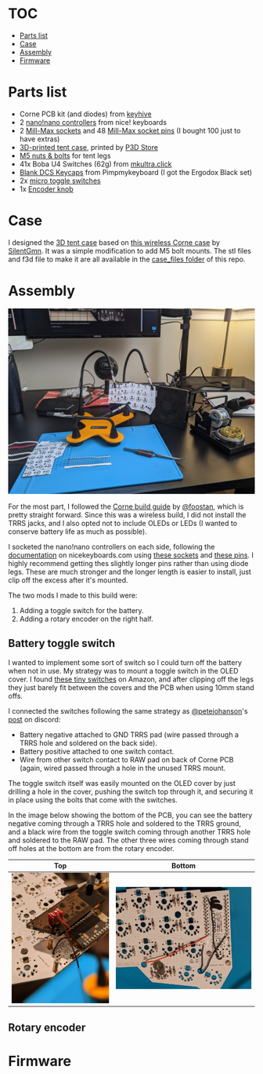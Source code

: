 
# TOC

- [Parts list](#parts-list)
- [Case](#case)
- [Assembly](#assembly)
- [Firmware](#firmware)

# Parts list

- Corne PCB kit (and diodes) from [keyhive](https://keyhive.xyz/shop)
- 2 [nano!nano controllers](https://docs.nicekeyboards.com/#/) from nice! keyboards
- 2 [Mill-Max sockets](https://www.digikey.at/product-detail/en/mill-max-manufacturing-corp/110-44-624-41-001000/ED90056-ND/947064) and 48 [Mill-Max socket pins](https://www.digikey.be/product-detail/en/mill-max-manufacturing-corp/3320-1-00-15-00-00-03-0/ED1161-ND/4147393) (I bought 100 just to have extras)
- [3D-printed tent case](https://www.thingiverse.com/thing:4705667), printed by [P3D Store](https://p3dstore.com/)
- [M5 nuts & bolts](https://www.amazon.com/gp/product/B07QSFT4ST/) for tent legs
- 41x Boba U4 Switches (62g) from [mkultra.click](https://mkultra.click/)
- [Blank DCS Keycaps](https://pimpmykeyboard.com/dcs-pbt-blank-keysets/) from Pimpmykeyboard (I got the Ergodox Black set)
- 2x [micro toggle switches](https://www.amazon.com/gp/product/B075RDYMQQ/)
- 1x [Encoder knob](https://www.arrow.com/en/products/oedni-75-4-5/kilo-international)

# Case

I designed the [3D tent case](https://www.thingiverse.com/thing:4705667) based on [this wireless Corne case](https://www.thingiverse.com/thing:4598829) by [SilentGmn](https://www.thingiverse.com/silentgmn/designs). It was a simple modification to add M5 bolt mounts. The stl files and f3d file to make it are all available in the [case_files folder](https://github.com/jhelvy/wireless-corne/tree/main/case_files) of this repo.

# Assembly

![](images/1-starting.jpg)

For the most part, I followed the [Corne build guide](https://github.com/foostan/crkbd/blob/master/corne-classic/doc/buildguide_en.md) by [@foostan](https://github.com/foostan/), which is pretty straight forward. Since this was a wireless build, I did not install the TRRS jacks, and I also opted not to include OLEDs or LEDs (I wanted to conserve battery life as much as possible).

I socketed the nano!nano controllers on each side, following the [documentation](https://nicekeyboards.com/docs/nice-nano/getting-started) on nicekeyboards.com using [these sockets](https://www.digikey.at/product-detail/en/mill-max-manufacturing-corp/110-44-624-41-001000/ED90056-ND/947064) and [these pins](https://www.digikey.be/product-detail/en/mill-max-manufacturing-corp/3320-1-00-15-00-00-03-0/ED1161-ND/4147393). I highly recommend getting thes slightly longer pins rather than using diode legs. These are much stronger and the longer length is easier to install, just clip off the excess after it's mounted.

The two mods I made to this build were:

1. Adding a toggle switch for the battery.
2. Adding a rotary encoder on the right half.

## Battery toggle switch

I wanted to implement some sort of switch so I could turn off the battery when not in use. My strategy was to mount a toggle switch in the OLED cover. I found [these tiny switches](https://www.amazon.com/gp/product/B075RDYMQQ/) on Amazon, and after clipping off the legs they just barely fit between the covers and the PCB when using 10mm stand offs.

I connected the switches following the same strategy as [@petejohanson](https://github.com/petejohanson/)'s [post](https://discord.com/channels/675924128108118016/698923975002292245/784755423012978688) on discord:

- Battery negative attached to GND TRRS pad (wire passed through a TRRS hole and soldered on the back side).
- Battery positive attached to one switch contact.
- Wire from other switch contact to RAW pad on back of Corne PCB (again, wired passed through a hole in the unused TRRS mount.

The toggle switch itself was easily mounted on the OLED cover by just drilling a hole in the cover, pushing the switch top through it, and securing it in place using the bolts that come with the switches.

In the image below showing the bottom of the PCB, you can see the battery negative coming through a TRRS hole and soldered to the TRRS ground, and a black wire from the toggle switch coming through another TRRS hole and soldered to the RAW pad. The other three wires coming through stand off holes at the bottom are from the rotary encoder.

Top | Bottom
----|----
![](images/2-toggle.jpg) | ![](images/4-wiring.jpg)

## Rotary encoder



# Firmware
